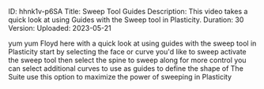 ID: hhnk1v-p6SA
Title: Sweep Tool Guides
Description: This video takes a quick look at using Guides with the Sweep tool in Plasticity.
Duration: 30
Version: 
Uploaded: 2023-05-21

yum yum
Floyd here with a quick look at using
guides with the sweep tool in Plasticity
start by selecting the face
or curve you'd like to sweep activate
the sweep tool then select the spine to
sweep along for more control you can
select additional curves to use as
guides to define the shape of The Suite
use this option to maximize the power of
sweeping in Plasticity